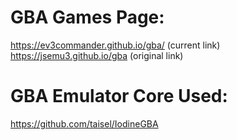 # GBA Games Page:

https://ev3commander.github.io/gba/ (current link)
https://jsemu3.github.io/gba (original link)

# GBA Emulator Core Used:

https://github.com/taisel/IodineGBA
